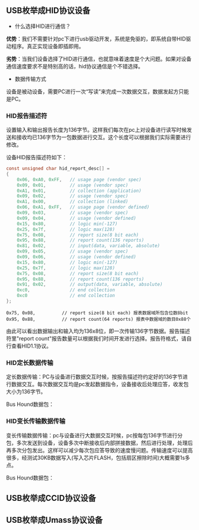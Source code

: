 ## USB枚举成HID协议设备 

* 什么选择HID进行通信？

**优势**：我们不需要针对pc下进行usb驱动开发，系统是免驱的，即系统自带HID驱动程序。真正实现设备即插即用。

**劣势**：当我们设备选择了HID进行通信，也就意味着速度是个大问题。如果对设备通信速度要求不是特别高的话，hid协议通信是个不错选择。

* 数据传输方式

设备是被动设备，需要PC进行一次“写读”来完成一次数据交互，数据发起方只能是PC。

### HID报告描述符
设置输入和输出报告长度为136字节。这样我们每次在pc上对设备进行读写时候发送和接收均已136字节为一包数据进行交互。这个长度可以根据我们实际需要进行修改。

设备HID报告描述符如下：
```c
const unsigned char hid_report_desc[] =
{
    0x06, 0xA0, 0xFF,   // usage page (vendor spec)
    0x09, 0x01,         // usage (vendor spec)
    0xA1, 0x01,         // collection (application)
    0x09, 0x02,         // usage (vendor spec)
    0xA1, 0x00,         // collection (linked)
    0x06, 0xA1, 0xFF,   // usage page (vendor defined)
    0x09, 0x03,         // usage (vendor spec)
    0x09, 0x04,         // usage (vendor defined)
    0x15, 0x80,         // logic min(-127)
    0x25, 0x7f,         // logic max(128)
    0x75, 0x08,         // report size(8 bit each)
    0x95, 0x88,         // report count(136 reports)
    0x81, 0x02,         // input(data, variable, absolute)
    0x09, 0x05,         // usage (vendor spec)
    0x09, 0x06,         // usage (vendor defined)
    0x15, 0x80,         // logic min(-127)
    0x25, 0x7f,         // logic max(128)
    0x75, 0x08,         // report size(8 bit each)
    0x95, 0x88,         // report count(136 reports)
    0x91, 0x02,         // output(data, variable, absolute)
    0xc0,               // end collection
    0xc0                // end collection
};
```

```
0x75, 0x08,          // report size(8 bit each) 报表数据域所包含位数8bit
0x95, 0x88,          // report count(64 reports) 报表中数据域的数目0x88个
```
由此可以看出数据输出和输入均为136x8位，即一次传输136字节数据。报告描述符里"report count"报告数量可以根据我们时间开发进行选择。报告符格式，请自行查看HID1.1协议。



### HID定长数据传输
定长数据传输：PC与设备进行数据交互时候，按报告描述符约定好的136字节进行数据交互。每次数据交互均是pc发起数据指令，设备接收后处理应答，收发包大小为136字节。

Bus Hound数据包：


### HID变长传输数据传输
变长传输数据传输：pc与设备进行大数据交互时候，pc按每包136字节进行分包，多次发送到设备，设备多次中断接收后内部拼接数据，然后进行处理，处理后再多次分包发出。这样可以减少每次包应答导致的速度慢问题。传输速度可以提高很多，经测试30KB数据写入(写入芯片FLASH，包括扇区擦除时间)大概需要1s多点。

Bus Hound数据包：


## USB枚举成CCID协议设备

## USB枚举成Umass协议设备
